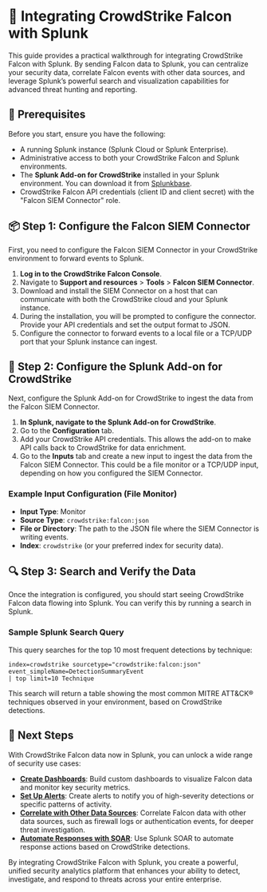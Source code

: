 # 🔌 Integrating CrowdStrike Falcon with Splunk

This guide provides a practical walkthrough for integrating CrowdStrike Falcon with Splunk. By sending Falcon data to Splunk, you can centralize your security data, correlate Falcon events with other data sources, and leverage Splunk’s powerful search and visualization capabilities for advanced threat hunting and reporting.

## 🎯 Prerequisites

Before you start, ensure you have the following:

-   A running Splunk instance (Splunk Cloud or Splunk Enterprise).
-   Administrative access to both your CrowdStrike Falcon and Splunk environments.
-   The **Splunk Add-on for CrowdStrike** installed in your Splunk environment. You can download it from [Splunkbase](https://splunkbase.splunk.com/app/5094/).
-   CrowdStrike Falcon API credentials (client ID and client secret) with the "Falcon SIEM Connector" role.

## 📦 Step 1: Configure the Falcon SIEM Connector

First, you need to configure the Falcon SIEM Connector in your CrowdStrike environment to forward events to Splunk.

1.  **Log in to the CrowdStrike Falcon Console**.
2.  Navigate to **Support and resources** > **Tools** > **Falcon SIEM Connector**.
3.  Download and install the SIEM Connector on a host that can communicate with both the CrowdStrike cloud and your Splunk instance.
4.  During the installation, you will be prompted to configure the connector. Provide your API credentials and set the output format to JSON.
5.  Configure the connector to forward events to a local file or a TCP/UDP port that your Splunk instance can ingest.

## 🧩 Step 2: Configure the Splunk Add-on for CrowdStrike

Next, configure the Splunk Add-on for CrowdStrike to ingest the data from the Falcon SIEM Connector.

1.  **In Splunk, navigate to the Splunk Add-on for CrowdStrike**.
2.  Go to the **Configuration** tab.
3.  Add your CrowdStrike API credentials. This allows the add-on to make API calls back to CrowdStrike for data enrichment.
4.  Go to the **Inputs** tab and create a new input to ingest the data from the Falcon SIEM Connector. This could be a file monitor or a TCP/UDP input, depending on how you configured the SIEM Connector.

### Example Input Configuration (File Monitor)

-   **Input Type**: Monitor
-   **Source Type**: `crowdstrike:falcon:json`
-   **File or Directory**: The path to the JSON file where the SIEM Connector is writing events.
-   **Index**: `crowdstrike` (or your preferred index for security data).

## 🔍 Step 3: Search and Verify the Data

Once the integration is configured, you should start seeing CrowdStrike Falcon data flowing into Splunk. You can verify this by running a search in Splunk.

### Sample Splunk Search Query

This query searches for the top 10 most frequent detections by technique:

```spl
index=crowdstrike sourcetype="crowdstrike:falcon:json" event_simpleName=DetectionSummaryEvent
| top limit=10 Technique
```

This search will return a table showing the most common MITRE ATT&CK® techniques observed in your environment, based on CrowdStrike detections.

## 🚀 Next Steps

With CrowdStrike Falcon data now in Splunk, you can unlock a wide range of security use cases:

-   **[Create Dashboards](../analytics/reporting/creating-splunk-dashboards.md)**: Build custom dashboards to visualize Falcon data and monitor key security metrics.
-   **[Set Up Alerts](../analytics/reporting/setting-up-splunk-alerts.md)**: Create alerts to notify you of high-severity detections or specific patterns of activity.
-   **[Correlate with Other Data Sources](../analytics/threat-hunting/correlating-data-sources.md)**: Correlate Falcon data with other data sources, such as firewall logs or authentication events, for deeper threat investigation.
-   **[Automate Responses with SOAR](../soar/automating-responses-with-splunk-soar.md)**: Use Splunk SOAR to automate response actions based on CrowdStrike detections.

By integrating CrowdStrike Falcon with Splunk, you create a powerful, unified security analytics platform that enhances your ability to detect, investigate, and respond to threats across your entire enterprise.

